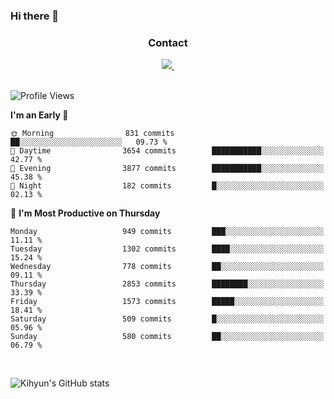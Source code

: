 ### Hi there 👋

<!--
**Key5771/Key5771** is a ✨ _special_ ✨ repository because its `README.md` (this file) appears on your GitHub profile.

Here are some ideas to get you started:

- 🔭 I’m currently working on ...
- 🌱 I’m currently learning ...
- 👯 I’m looking to collaborate on ...
- 🤔 I’m looking for help with ...
- 💬 Ask me about ...
- 📫 How to reach me: ...
- 😄 Pronouns: ...
- ⚡ Fun fact: ...
-->

<h3 align="center">Contact</h3>
<div align="center">
  <a href="mailto:ksj57715@gmail.com">
    <img
      src="https://img.shields.io/badge/ksj57715@gmail.com-D14836?style=for-the-badge&logo=gmail&logoColor=white"/>&nbsp
  </a>
</div>

<br>

<!--START_SECTION:waka-->
![Profile Views](http://img.shields.io/badge/Profile%20Views-54-blue)

**I'm an Early 🐤** 

```text
🌞 Morning                831 commits         ██░░░░░░░░░░░░░░░░░░░░░░░   09.73 % 
🌆 Daytime                3654 commits        ███████████░░░░░░░░░░░░░░   42.77 % 
🌃 Evening                3877 commits        ███████████░░░░░░░░░░░░░░   45.38 % 
🌙 Night                  182 commits         █░░░░░░░░░░░░░░░░░░░░░░░░   02.13 % 
```
📅 **I'm Most Productive on Thursday** 

```text
Monday                   949 commits         ███░░░░░░░░░░░░░░░░░░░░░░   11.11 % 
Tuesday                  1302 commits        ████░░░░░░░░░░░░░░░░░░░░░   15.24 % 
Wednesday                778 commits         ██░░░░░░░░░░░░░░░░░░░░░░░   09.11 % 
Thursday                 2853 commits        ████████░░░░░░░░░░░░░░░░░   33.39 % 
Friday                   1573 commits        █████░░░░░░░░░░░░░░░░░░░░   18.41 % 
Saturday                 509 commits         █░░░░░░░░░░░░░░░░░░░░░░░░   05.96 % 
Sunday                   580 commits         ██░░░░░░░░░░░░░░░░░░░░░░░   06.79 % 
```



<!--END_SECTION:waka-->

<br>


![Kihyun's GitHub stats](https://github-readme-stats.vercel.app/api?username=key5771&show_icons=true&theme=radical)